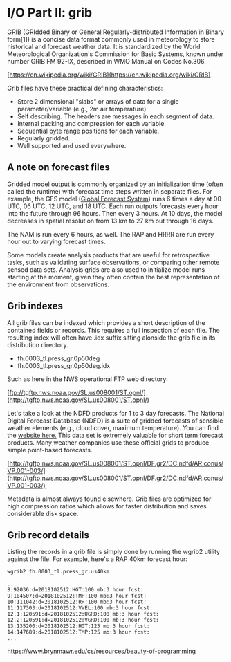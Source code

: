 # I/O Part II: grib

GRIB (GRIdded Binary or General Regularly-distributed Information in Binary form[1]) is a concise data format commonly used in meteorology to store historical and forecast weather data. It is standardized by the World Meteorological Organization's Commission for Basic Systems, known under number GRIB FM 92-IX, described in WMO Manual on Codes No.306. 

[https://en.wikipedia.org/wiki/GRIB](https://en.wikipedia.org/wiki/GRIB)

Grib files have these practical defining characteristics:

- Store 2 dimensional "slabs" or arrays of data for a single parameter/variable (e.g., 2m air temperature)
- Self describing. The headers are messages in each segment of data.
- Internal packing and compression for each variable.
- Sequential byte range positions for each variable.
- Regularly gridded.
- Well supported and used everywhere.

## A note on forecast files
Gridded model output is commonly organized by an initialization time (often called the runtime) with forecast time steps written in separate files.
For example, the GFS model ([Global Forecast System](https://en.wikipedia.org/wiki/Global_Forecast_System)) runs 6 times a day at 00 UTC, 06 UTC, 12 UTC, and 18 UTC.
Each run outputs forecasts every hour into the future through 96 hours. Then every 3 hours. At 10 days, the model decreases in spatial resolution from 13 km to 27 km out through 16 days.


The NAM is run every 6 hours, as well. The RAP and HRRR are run every hour out to varying forecast times.

Some models create analysis products that are useful for retrospective tasks, such as validating surface observations, or comparing other remote sensed data sets.
Analysis grids are also used to initialize model runs starting at the moment, given they often contain the best representation of the environment from observations.

## Grib indexes
All grib files can be indexed which provides a short description of the contained fields or records. This requires a full inspection of each file. The resulting index will often have .idx suffix sitting alonside the grib file in its distribution directory.

- fh.0003_tl.press_gr.0p50deg
- fh.0003_tl.press_gr.0p50deg.idx

Such as here in the NWS operational FTP web directory:

[ftp://tgftp.nws.noaa.gov/SL.us008001/ST.opnl/](http://tgftp.nws.noaa.gov/SL.us008001/ST.opnl/)

Let's take a look at the NDFD products for 1 to 3 day forecasts. The National Digital Forecast Database (NDFD) is a suite of gridded forecasts of sensible weather elements (e.g., cloud cover, maximum temperature). You can find the [website here.](https://www.weather.gov/mdl/ndfd_home) This data set is extremely valuable for short term forecast products. Many weather companies use these official grids to produce simple point-based forecasts.

[http://tgftp.nws.noaa.gov/SL.us008001/ST.opnl/DF.gr2/DC.ndfd/AR.conus/VP.001-003/](http://tgftp.nws.noaa.gov/SL.us008001/ST.opnl/DF.gr2/DC.ndfd/AR.conus/VP.001-003/)

Metadata is almost always found elsewhere. Grib files are optimized for high compression ratios which allows for faster distribution and saves considerable disk space.

## Grib record details

Listing the records in a grib file is simply done by running the wgrib2 utility against the file. For example, here's a RAP 40km forecast hour:

```
wgrib2 fh.0003_tl.press_gr.us40km

...
8:92036:d=2018102512:HGT:100 mb:3 hour fcst:
9:104507:d=2018102512:TMP:100 mb:3 hour fcst:
10:111042:d=2018102512:RH:100 mb:3 hour fcst:
11:117303:d=2018102512:VVEL:100 mb:3 hour fcst:
12.1:120591:d=2018102512:UGRD:100 mb:3 hour fcst:
12.2:120591:d=2018102512:VGRD:100 mb:3 hour fcst:
13:135200:d=2018102512:HGT:125 mb:3 hour fcst:
14:147689:d=2018102512:TMP:125 mb:3 hour fcst:
...
```



https://www.brynmawr.edu/cs/resources/beauty-of-programming

